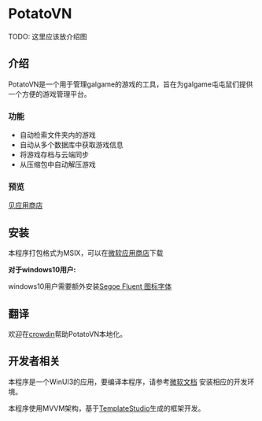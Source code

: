 ﻿# PotatoVN
TODO: 这里应该放介绍图

## 介绍
PotatoVN是一个用于管理galgame的游戏的工具，旨在为galgame屯屯鼠们提供一个方便的游戏管理平台。

### 功能
* 自动检索文件夹内的游戏
* 自动从多个数据库中获取游戏信息
* 将游戏存档与云端同步
* 从压缩包中自动解压游戏

### 预览
[见应用商店](https://www.microsoft.com/store/apps/9P9CBKD5HR3W)

## 安装
本程序打包格式为MSIX，可以在[微软应用商店](https://www.microsoft.com/store/apps/9P9CBKD5HR3W)下载

**对于windows10用户:**

windows10用户需要额外安装[Segoe Fluent 图标字体](https://aka.ms/SegoeFluentIcons)

## 翻译
欢迎在[crowdin](https://crowdin.com/project/potatovn)帮助PotatoVN本地化。

## 开发者相关
本程序是一个WinUI3的应用，要编译本程序，请参考[微软文档](https://learn.microsoft.com/zh-cn/windows/apps/windows-app-sdk/set-up-your-development-environment?tabs=cs-vs-community%2Ccpp-vs-community%2Cvs-2022-17-1-a%2Cvs-2022-17-1-b)
安装相应的开发环境。

本程序使用MVVM架构，基于[TemplateStudio](https://github.com/microsoft/TemplateStudio/tree/main/docs/WinUI)生成的框架开发。
